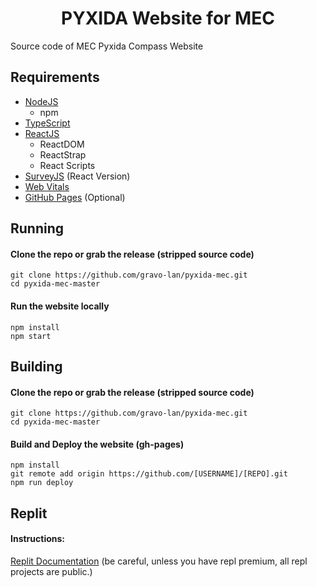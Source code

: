 <h1 align="center">PYXIDA Website for MEC</h1>

Source code of MEC Pyxida Compass Website
## Requirements
- [NodeJS](https://nodejs.org/en/)
  - npm
- [TypeScript](https://www.typescriptlang.org/)
- [ReactJS](https://reactjs.org/)
  - ReactDOM
  - ReactStrap
  - React Scripts
- [SurveyJS](https://surveyjs.io/) (React Version)
- [Web Vitals](https://web.dev/vitals/)
- [GitHub Pages](https://pages.github.com/) (Optional)

## Running
#### Clone the repo or grab the release (stripped source code)
```shell
git clone https://github.com/gravo-lan/pyxida-mec.git
cd pyxida-mec-master
```
#### Run the website locally
```shell
npm install
npm start
```
## Building
#### Clone the repo or grab the release (stripped source code)
```shell
git clone https://github.com/gravo-lan/pyxida-mec.git
cd pyxida-mec-master
```

#### Build and Deploy the website (gh-pages)
```shell
npm install
git remote add origin https://github.com/[USERNAME]/[REPO].git
npm run deploy
```

## Replit
#### Instructions: ####
[Replit Documentation](https://docs.replit.com/category/using-git-on-replit) (be careful, unless you have repl premium, all repl projects are public.)
